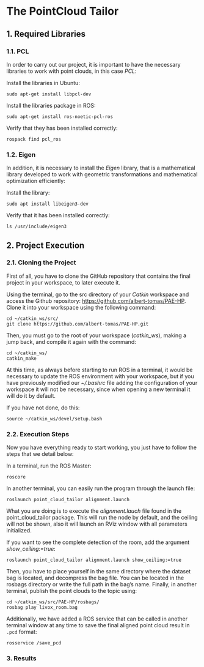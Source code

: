 # The PointCloud Tailor

## 1. Required Libraries

### 1.1. PCL

In order to carry out our project, it is important to have the necessary libraries to work with point clouds, in this case _PCL_:

Install the libraries in Ubuntu:

    sudo apt-get install libpcl-dev

Install the libraries package in ROS:

    sudo apt-get install ros-noetic-pcl-ros

Verify that they has been installed correctly:

    rospack find pcl_ros

### 1.2. Eigen

In addition, it is necessary to install the _Eigen_ library, that is a mathematical library developed to work with geometric transformations and mathematical optimization efficiently:

Install the library:

    sudo apt install libeigen3-dev

Verify that it has been installed correctly:

    ls /usr/include/eigen3

## 2. Project Execution

### 2.1. Cloning the Project

First of all, you have to clone the GitHub repository that contains the final project in your workspace, to later execute it.

Using the terminal, go to the src directory of your _Catkin_ workspace and access the Github repository: https://github.com/albert-tomas/PAE-HP. Clone it into your workspace using the following command:

    cd ~/catkin_ws/src/
    git clone https://github.com/albert-tomas/PAE-HP.git

Then, you must go to the root of your workspace (_catkin_ws_), making a jump back, and compile it again with the command:

    cd ~/catkin_ws/
    catkin_make

At this time, as always before starting to run ROS in a terminal, it would be necessary to update the ROS environment with your workspace, but if you have previously modified our _~/.bashrc_ file adding the configuration of your workspace it will not be necessary, since when opening a new terminal it will do it by default. 

If you have not done, do this:

    source ~/catkin_ws/devel/setup.bash

### 2.2. Execution Steps

Now you have everything ready to start working, you just have to follow the steps that we detail below:

In a terminal, run the ROS Master: 

    roscore

In another terminal, you can easily run the program through the launch file:

    roslaunch point_cloud_tailor alignment.launch

What you are doing is to execute the _alignment.lauch_ file found in the point_cloud_tailor package. This will run the node by default, and the ceiling will not be shown, also it will launch an RViz window with all parameters initialized. 

If you want to see the complete detection of the room, add the argument _show_ceiling:=true_:
    
    roslaunch point_cloud_tailor alignment.launch show_ceiling:=true

Then, you have to place yourself in the same directory where the dataset bag is located, and decompress the bag file. You can be located in the rosbags directory or write the full path in the bag’s name. Finally, in another terminal, publish the point clouds to the topic using:

    cd ~/catkin_ws/src/PAE-HP/rosbags/
    rosbag play livox_room.bag

Additionally, we have added a ROS service that can be called in another terminal window at any time to save the final aligned point cloud result in `.pcd` format:

    rosservice /save_pcd


### 3. Results
